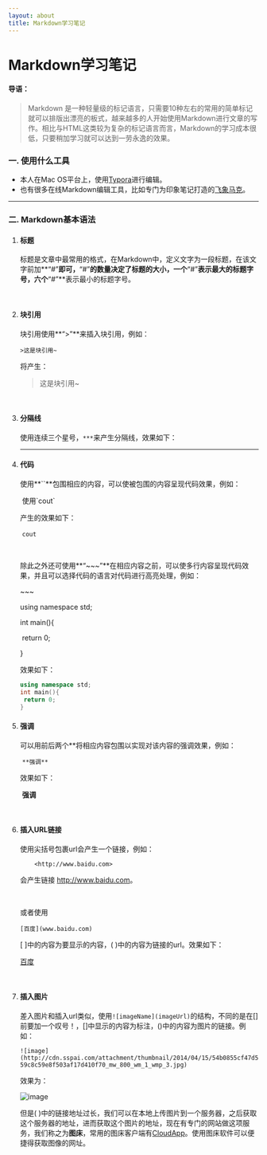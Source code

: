 ```yaml
---
layout: about
title: Markdown学习笔记
---
```


# Markdown学习笔记



#### 导语：

> Markdown 是一种轻量级的标记语言，只需要10种左右的常用的简单标记就可以排版出漂亮的板式，越来越多的人开始使用Markdown进行文章的写作。相比与HTML这类较为复杂的标记语言而言，Markdown的学习成本很低，只要稍加学习就可以达到一劳永逸的效果。



### 一.	使用什么工具

* 本人在Mac OS平台上，使用[Typora](http://www.typora.io)进行编辑。
* 也有很多在线Markdown编辑工具，比如专门为印象笔记打造的[飞象马克](https://maxiang.io)。

***



### 二. Markdown基本语法

1. #### 标题

   标题是文章中最常用的格式，在Markdown中，定义文字为一段标题，在该文字前加**“#”**即可，**“#”**的数量决定了标题的大小，一个**“#”**表示最大的标题字号，六个**“#”**表示最小的标题字号。

   ​

2. #### 块引用

   块引用使用**“>”**来插入块引用，例如：

   `>这是块引用~`

   将产生：

   > 这是块引用~

   ​

3. #### 分隔线

   使用连续三个星号，`***`来产生分隔线，效果如下：

   ***

   #### 

4. #### 代码

   使用**``**包围相应的内容，可以使被包围的内容呈现代码效果，例如：

   ​	使用\`cout\`

   产生的效果如下：

   ​	`cout`

   ​

   除此之外还可使用**“~~~”**在相应内容之前，可以使多行内容呈现代码效果，并且可以选择代码的语言对代码进行高亮处理，例如：

   \~\~\~

   using namespace std;

   int main(){

   ​	return 0;

   }

   效果如下：

   ~~~C++
   using namespace std;
   int main(){
   	return 0;
   }
   ~~~



5. #### 强调

   可以用前后两个\*\*将相应内容包围以实现对该内容的强调效果，例如：

   ​	`**强调**`

   效果如下：

   ​	**强调**

   ​

6. #### 插入URL链接

   使用尖括号包裹url会产生一个链接，例如：

   `	<http://www.baidu.com>`

   会产生链接 <http://www.baidu.com>。

   ​

   或者使用

   `[百度](www.baidu.com)`

   [ ]中的内容为要显示的内容，( )中的内容为链接的url。效果如下：

   [百度](www.baidu.com)

   ​

7. #### 插入图片

   差入图片和插入url类似，使用`![imageName](imageUrl)`的结构，不同的是在[]前要加一个叹号！，[]中显示的内容为标注，()中的内容为图片的链接。例如：

   `![image](http://cdn.sspai.com/attachment/thumbnail/2014/04/15/54b0855cf47d559c8c59e8f503af17d410f70_mw_800_wm_1_wmp_3.jpg)`

   效果为：

   ![image](http://cdn.sspai.com/attachment/thumbnail/2014/04/15/54b0855cf47d559c8c59e8f503af17d410f70_mw_800_wm_1_wmp_3.jpg)

   但是( )中的链接地址过长，我们可以在本地上传图片到一个服务器，之后获取这个服务器的地址，进而获取这个图片的地址，现在有专门的网站做这项服务，我们称之为**图床**，常用的图床客户端有[CloudApp](https://www.getcloudapp.com)。使用图床软件可以便捷得获取图像的网址。